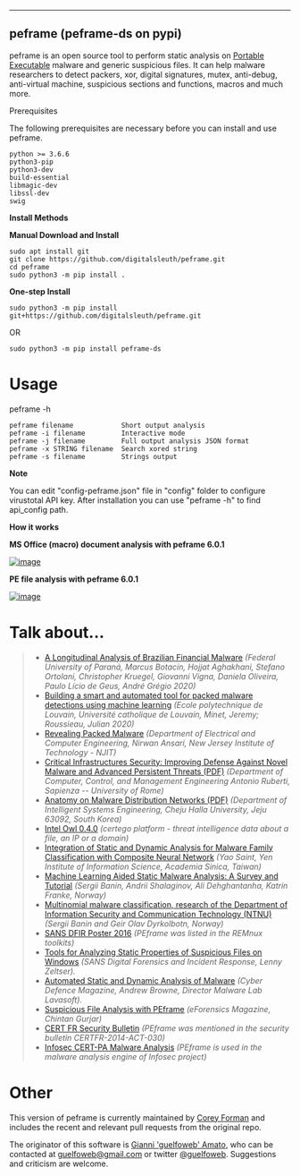   ------------------------------
  peframe (peframe-ds on pypi)
  ------------------------------

peframe is an open source tool to perform static analysis on [Portable
Executable](http://en.wikipedia.org/wiki/Portable_Executable) malware
and generic suspicious files. It can help malware researchers to detect
packers, xor, digital signatures, mutex, anti-debug, anti-virtual
machine, suspicious sections and functions, macros and much more.

Prerequisites

The following prerequisites are necessary before you can install and use
peframe.

``` {.}
python >= 3.6.6
python3-pip
python3-dev
build-essential
libmagic-dev
libssl-dev
swig
```

**Install Methods**

**Manual Download and Install**

``` {.}
sudo apt install git
git clone https://github.com/digitalsleuth/peframe.git
cd peframe
sudo python3 -m pip install .
```

**One-step Install**

``` {.}
sudo python3 -m pip install git+https://github.com/digitalsleuth/peframe.git
```

OR

``` {.}
sudo python3 -m pip install peframe-ds
```

Usage
=====

peframe -h

``` {.}
peframe filename            Short output analysis
peframe -i filename         Interactive mode
peframe -j filename         Full output analysis JSON format
peframe -x STRING filename  Search xored string
peframe -s filename         Strings output
```

**Note**

You can edit \"config-peframe.json\" file in \"config\" folder to
configure virustotal API key. After installation you can use \"peframe
-h\" to find api\_config path.

**How it works**

**MS Office (macro) document analysis with peframe 6.0.1**

[![image](https://asciinema.org/a/mbLd5dChz9iI8eOY15fC2423X.svg)](https://asciinema.org/a/mbLd5dChz9iI8eOY15fC2423X?autoplay=1)

**PE file analysis with peframe 6.0.1**

[![image](https://asciinema.org/a/P6ANqp0bHV0nFsuJDuqD7WQD7.svg)](https://asciinema.org/a/P6ANqp0bHV0nFsuJDuqD7WQD7?autoplay=1)

Talk about\...
==============

> -   [A Longitudinal Analysis of Brazilian Financial
>     Malware](https://www.lasca.ic.unicamp.br/paulo/papers/2020-TOPS-marcus.botacin-brazilian.bankers.pdf)
>     *(Federal University of Paraná, Marcus Botacin, Hojjat Aghakhani,
>     Stefano Ortolani, Christopher Kruegel, Giovanni Vigna, Daniela
>     Oliveira, Paulo Lício de Geus, André Grégio 2020)*
> -   [Building a smart and automated tool for packed malware detections
>     using machine
>     learning](https://dial.uclouvain.be/memoire/ucl/en/object/thesis%3A25193)
>     *(Ecole polytechnique de Louvain, Université catholique de
>     Louvain, Minet, Jeremy; Roussieau, Julian 2020)*
> -   [Revealing Packed
>     Malware](https://www.researchgate.net/publication/220496734_Revealing_Packed_Malware)
>     *(Department of Electrical and Computer Engineering, Nirwan
>     Ansari, New Jersey Institute of Technology - NJIT)*
> -   [Critical Infrastructures Security: Improving Defense Against
>     Novel Malware and Advanced Persistent Threats
>     (PDF)](https://iris.uniroma1.it/retrieve/handle/11573/1362189/1359415/Tesi_dottorato_Laurenza.pdf)
>     *(Department of Computer, Control, and Management Engineering
>     Antonio Ruberti, Sapienza -- University of Rome)*
> -   [Anatomy on Malware Distribution Networks
>     (PDF)](https://ieeexplore.ieee.org/stamp/stamp.jsp?arnumber=9057639)
>     *(Department of Intelligent Systems Engineering, Cheju Halla
>     University, Jeju 63092, South Korea)*
> -   [Intel Owl
>     0.4.0](https://github.com/certego/IntelOwl/releases/tag/0.4.0)
>     *(certego platform - threat intelligence data about a file, an IP
>     or a domain)*
> -   [Integration of Static and Dynamic Analysis for Malware Family
>     Classification with Composite Neural
>     Network](https://www.groundai.com/project/integration-of-static-and-dynamic-analysis-for-malware-family-classification-with-composite-neural-network/)
>     *(Yao Saint, Yen Institute of Information Science, Academia
>     Sinica, Taiwan)*
> -   [Machine Learning Aided Static Malware Analysis: A Survey and
>     Tutorial](https://www.researchgate.net/publication/324702503_Machine_Learning_Aided_Static_Malware_Analysis_A_Survey_and_Tutorial)
>     *(Sergii Banin, Andrii Shalaginov, Ali Dehghantanha, Katrin
>     Franke, Norway)*
> -   [Multinomial malware classification, research of the Department of
>     Information Security and Communication Technology
>     (NTNU)](https://www.sciencedirect.com/science/article/pii/S1742287618301956)
>     *(Sergii Banin and Geir Olav Dyrkolbotn, Norway)*
> -   [SANS DFIR Poster
>     2016](http://digital-forensics.sans.org/media/Poster_SIFT_REMnux_2016_FINAL.pdf)
>     *(PEframe was listed in the REMnux toolkits)*
> -   [Tools for Analyzing Static Properties of Suspicious Files on
>     Windows](http://digital-forensics.sans.org/blog/2014/03/04/tools-for-analyzing-static-properties-of-suspicious-files-on-windows)
>     *(SANS Digital Forensics and Incident Response, Lenny Zeltser).*
> -   [Automated Static and Dynamic Analysis of
>     Malware](http://www.cyberdefensemagazine.com/newsletters/august-2013/index.html#p=26)
>     *(Cyber Defence Magazine, Andrew Browne, Director Malware Lab
>     Lavasoft).*
> -   [Suspicious File Analysis with
>     PEframe](https://eforensicsmag.com/download/malware-analysis/)
>     *(eForensics Magazine, Chintan Gurjar)*
> -   [CERT FR Security
>     Bulletin](https://www.cert.ssi.gouv.fr/actualite/CERTFR-2014-ACT-030/)
>     *(PEframe was mentioned in the security bulletin
>     CERTFR-2014-ACT-030)*
> -   [Infosec CERT-PA Malware
>     Analysis](https://infosec.cert-pa.it/analyze/submission.html)
>     *(PEframe is used in the malware analysis engine of Infosec
>     project)*

Other
=====

This version of peframe is currently maintained by [Corey
Forman](https://github.com/digitalsleuth) and includes the recent and
relevant pull requests from the original repo.

The originator of this software is [Gianni \'guelfoweb\'
Amato](http://guelfoweb.com), who can be contacted at
<guelfoweb@gmail.com> or twitter
[\@guelfoweb](http://twitter.com/guelfoweb). Suggestions and criticism
are welcome.
